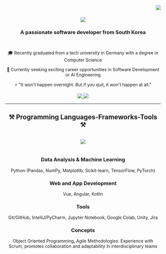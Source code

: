 <img align="right" src="https://visitor-badge.laobi.icu/badge?page_id=dhk1212.dhk1212" />

<h1 align="center">
    <img src="https://readme-typing-svg.herokuapp.com/?font=Pacifico&size=45&center=true&vCenter=true&width=600&height=100&duration=6000&color=%238a2be2&lines=Hello+👻+there!;+I'm+Dahye+Kim!;" />
</h1>

<h3 align="center">A passionate software developer from South Korea </h3>

<br/>

<div align="center">

🎓 Recently graduated from a tech university in Germany with a degree in Computer Science

🔎 Currently seeking exciting career opportunities in Software Development or AI Engineering

⚡ "It won't happen overnight. But if you quit, it won't happen at all."

</div>
 
<div align="center"> 
  <a href="kdahye1212@gmail.com">
    <img src="https://img.shields.io/badge/Gmail-333333?style=for-the-badge&logo=gmail&logoColor=red" />
  </a>
  <a href="blank" target="_blank">
     <img src="https://img.shields.io/badge/Portfolio-FF5722?style=for-the-badge&logo=todoist&logoColor=white" target="_blank" /> <!-- sqlite, safari, google-chrome are other good icon options -->
  </a>
</div>

<hr/>

<h2 align="center">⚒️ Programming Languages-Frameworks-Tools ⚒️</h2>
<br/>
<div align="center">
    <img src="https://skillicons.dev/icons?i=python,cplusplus,java,html,css,javascript,pycharm,git,jupyter,colab,unity,jira" />
</div>

<br/>

<h3 align="center">Data Analysis & Machine Learning</h3>
<p align="center">Python (Pandas, NumPy, Matplotlib, Scikit-learn, TensorFlow, PyTorch)</p>

<h3 align="center">Web and App Development</h3>
<p align="center">Vue, Angular, Kotlin</p>

<h3 align="center">Tools</h3>
<p align="center">Git/GitHub, IntelliJ/PyCharm, Jupyter Notebook, Google Colab, Unity, Jira</p>

<h3 align="center">Concepts</h3>
<p align="center">Object Oriented Programming, Agile Methodologies: Experience with Scrum, promotes collaboration and adaptability in interdisciplinary teams</p>



